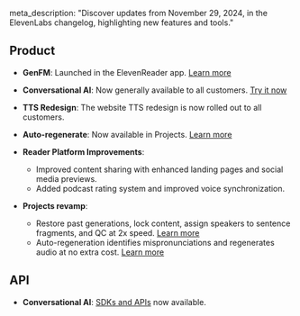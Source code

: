 meta_description: "Discover updates from November 29, 2024, in the ElevenLabs changelog, highlighting new features and tools."

## Product

- **GenFM**: Launched in the ElevenReader app. [Learn more](https://elevenlabs.io/blog/genfm-on-elevenreader)
- **Conversational AI**: Now generally available to all customers. [Try it now](https://elevenlabs.io/conversational-ai)
- **TTS Redesign**: The website TTS redesign is now rolled out to all customers.
- **Auto-regenerate**: Now available in Projects. [Learn more](https://elevenlabs.io/blog/auto-regenerate-is-live-in-projects)
- **Reader Platform Improvements**:

  - Improved content sharing with enhanced landing pages and social media previews.
  - Added podcast rating system and improved voice synchronization.

- **Projects revamp**:
  - Restore past generations, lock content, assign speakers to sentence fragments, and QC at 2x speed. [Learn more](https://elevenlabs.io/blog/narrate-any-project)
  - Auto-regeneration identifies mispronunciations and regenerates audio at no extra cost. [Learn more](https://elevenlabs.io/blog/auto-regenerate-is-live-in-projects)

## API

- **Conversational AI**: [SDKs and APIs](https://elevenlabs.io/docs/conversational-ai/docs/introduction) now available.
